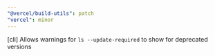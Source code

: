 ```yaml
---
"@vercel/build-utils": patch
"vercel": minor
---
```


[cli] Allows warnings for `ls --update-required` to show for deprecated versions

